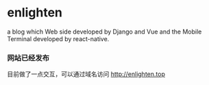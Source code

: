 # enlighten
a blog which Web side developed by Django and Vue and the Mobile Terminal developed by react-native.

### 网站已经发布

目前做了一点交互，可以通过域名访问 http://enlighten.top 
